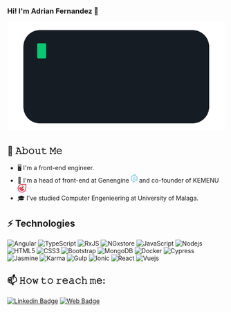 ### Hi! I'm Adrian Fernandez 👋

<!--
**afdezcl/afdezcl** is a ✨ _special_ ✨ repository because its `README.md` (this file) appears on your GitHub profile.

Here are some ideas to get you started:

- 🔭 I’m currently working on ...
- 🌱 I’m currently learning ...
- 👯 I’m looking to collaborate on ...
- 🤔 I’m looking for help with ...
- 💬 Ask me about ...
- 📫 How to reach me: ...
- 😄 Pronouns: ...
- ⚡ Fun fact: ...
-->
[<img src="hello-world.gif" />](https://adrianfernandez.site)

## :book: 𝙰𝚋𝚘𝚞𝚝 𝙼𝚎
- 🖥 I'm a front-end engineer.
- 💼 I'm a head of front-end at Genengine [<img src="genegine.png" height="20"/>](https://genengine.es) and co-founder of KEMENU [<img src="logo-simbolo-kemenu.svg" height="20"/>](https://kemenu.com)
- 🎓 I've studied Computer Engenieering at University of Malaga.


## ⚡ Technologies

![Angular](https://img.shields.io/badge/-Angular-black?style=flat-square&logo=angular)
![TypeScript](https://img.shields.io/badge/-TypeScript-007ACC?style=flat-square&logo=typescript)
![RxJS](https://img.shields.io/badge/-rxjs-E34A86?style=flat-square&logo=rxjs)
![NGxstore](https://img.shields.io/badge/-NGxstore-E34A86?style=flat-square&logo=NGxstore)
![JavaScript](https://img.shields.io/badge/-JavaScript-black?style=flat-square&logo=javascript)
![Nodejs](https://img.shields.io/badge/-Nodejs-black?style=flat-square&logo=Node.js)
![HTML5](https://img.shields.io/badge/-HTML5-E34F26?style=flat-square&logo=html5&logoColor=white)
![CSS3](https://img.shields.io/badge/-CSS3-1572B6?style=flat-square&logo=css3)
![Bootstrap](https://img.shields.io/badge/-Bootstrap-563D7C?style=flat-square&logo=bootstrap)
![MongoDB](https://img.shields.io/badge/-MongoDB-black?style=flat-square&logo=mongodb)
![Docker](https://img.shields.io/badge/-Docker-black?style=flat-square&logo=docker)
![Cypress](https://img.shields.io/badge/-Cypress-black?style=flat-square&logo=Cypress)
![Jasmine](https://img.shields.io/badge/-Jasmine-005571?style=flat-square&logo=Jasmine)
![Karma](https://img.shields.io/badge/-Karma-E10098?style=flat-square&logo=Karma)
![Gulp](https://img.shields.io/badge/-Gulp-336791?style=flat-square&logo=Gulp)
![Ionic](https://img.shields.io/badge/-Ionic-430098?style=flat-square&logo=Ionic)
![React](https://img.shields.io/badge/-React-563D7C?style=flat-square&logo=React)
![Vuejs](https://img.shields.io/badge/-Vuejs-black?style=flat-square&logo=Vuejs)


## 📫 𝙷𝚘𝚠 𝚝𝚘 𝚛𝚎𝚊𝚌𝚑 𝚖𝚎:
[![Linkedin Badge](https://img.shields.io/badge/-adrianfernandez-blue?style=flat-square&logo=Linkedin&logoColor=white&link=https://www.linkedin.com/in/adrian-fernandez-75b87115b/)](https://www.linkedin.com/in/adrian-fernandez-75b87115b/)
[![Web Badge](https://img.shields.io/badge/-adrianfernandez.site-blue?style=flat-square&logo=google-chrome&logoColor=white&link=https://adrianfernandez.site)](https://adrianfernandez.site)
